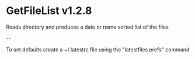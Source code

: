 # GetFileList v1.2.8
Reads directory and produces a date or name sorted list of the files

--

To set defaults create a ~/.latestrc file using the "latestfiles prefs" command

